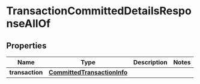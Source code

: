 

# TransactionCommittedDetailsResponseAllOf


## Properties

| Name | Type | Description | Notes |
|------------ | ------------- | ------------- | -------------|
|**transaction** | [**CommittedTransactionInfo**](CommittedTransactionInfo.md) |  |  |



